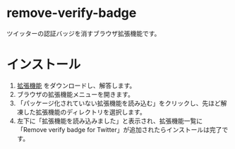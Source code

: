 # remove-verify-badge
ツイッターの認証バッジを消すブラウザ拡張機能です。
# インストール
1. [拡張機能](https://github.com/zozonteq/remove-verify-badge/archive/refs/heads/main.zip) をダウンロードし、解答します。  
2. ブラウザの拡張機能メニューを開きます。
3. 「パッケージ化されていない拡張機能を読み込む」をクリックし、先ほど解凍した拡張機能のディレクトリを選択します。
4. 左下に「拡張機能を読み込みました」と表示され、拡張機能一覧に「Remove verify badge for Twitter」が追加されたらインストールは完了です。